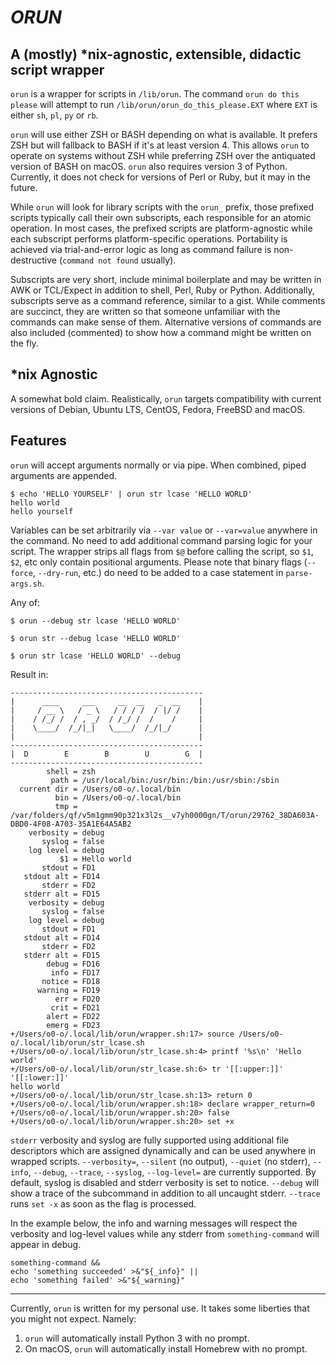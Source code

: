 # _ORUN_
## A (mostly) \*nix-agnostic, extensible, didactic script wrapper

`orun` is a wrapper for scripts in `/lib/orun`. The command `orun do this please` will attempt to run `/lib/orun/orun_do_this_please.EXT` where `EXT` is either `sh`, `pl`, `py` or `rb`.

`orun` will use either ZSH or BASH depending on what is available. It prefers ZSH but will fallback to BASH if it's at least version 4. This allows `orun` to operate on systems without ZSH while preferring ZSH over the antiquated version of BASH on macOS. `orun` also requires version 3 of Python. Currently, it does not check for versions of Perl or Ruby, but it may in the future.

While `orun` will look for library scripts with the `orun_` prefix, those prefixed scripts typically call their own subscripts, each responsible for an atomic operation. In most cases, the prefixed scripts are platform-agnostic while each subscript performs platform-specific operations. Portability is achieved via trial-and-error logic as long as command failure is non-destructive (`command not found` usually). 

Subscripts are very short, include minimal boilerplate and may be written in AWK or TCL/Expect in addition to shell, Perl, Ruby or Python. Additionally, subscripts serve as a command reference, similar to a gist. While comments are succinct, they are written so that someone unfamiliar with the commands can make sense of them. Alternative versions of commands are also included (commented) to show how a command might be written on the fly.

## \*nix Agnostic

A somewhat bold claim. Realistically, `orun` targets compatibility with current versions of Debian, Ubuntu LTS, CentOS, Fedora, FreeBSD and macOS.

## Features

`orun` will accept arguments normally or via pipe. When combined, piped arguments are appended.

```
$ echo 'HELLO YOURSELF' | orun str lcase 'HELLO WORLD'
hello world
hello yourself
```

Variables can be set arbitrarily via `--var value` or `--var=value` anywhere in the command. No need to add additional command parsing logic for your script. The wrapper strips all flags from `$@` before calling the script, so `$1`, `$2`, etc only contain positional arguments. Please note that binary flags (`--force`, `--dry-run`, etc.) do need to be added to a case statement in `parse-args.sh`.

Any of:
```
$ orun --debug str lcase 'HELLO WORLD'
```

```
$ orun str --debug lcase 'HELLO WORLD'
```

```
$ orun str lcase 'HELLO WORLD' --debug
```

Result in:
```
-------------------------------------------
|      ____     ___     __  __   _  __    |
|     / __ \   / _ \   / / / /  / |/ /    |
|    / /_/ /  / , _/  / /_/ /  /    /     |
|    \____/  /_/|_|   \____/  /_/|_/      |
|                                         |
-------------------------------------------
|  D        E        B        U        G  |
-------------------------------------------
        shell = zsh
         path = /usr/local/bin:/usr/bin:/bin:/usr/sbin:/sbin
  current dir = /Users/o0-o/.local/bin
          bin = /Users/o0-o/.local/bin
          tmp = /var/folders/qf/v5m1gmm90p321x3l2s__v7yh0000gn/T/orun/29762_38DA603A-DBD0-4F08-A703-35A1E64A5AB2
    verbosity = debug
       syslog = false
    log level = debug
           $1 = Hello world
       stdout = FD1
   stdout alt = FD14
       stderr = FD2
   stderr alt = FD15
    verbosity = debug
       syslog = false
    log level = debug
       stdout = FD1
   stdout alt = FD14
       stderr = FD2
   stderr alt = FD15
        debug = FD16
         info = FD17
       notice = FD18
      warning = FD19
          err = FD20
         crit = FD21
        alert = FD22
        emerg = FD23
+/Users/o0-o/.local/lib/orun/wrapper.sh:17> source /Users/o0-o/.local/lib/orun/str_lcase.sh
+/Users/o0-o/.local/lib/orun/str_lcase.sh:4> printf '%s\n' 'Hello world'
+/Users/o0-o/.local/lib/orun/str_lcase.sh:6> tr '[[:upper:]]' '[[:lower:]]'
hello world
+/Users/o0-o/.local/lib/orun/str_lcase.sh:13> return 0
+/Users/o0-o/.local/lib/orun/wrapper.sh:18> declare wrapper_return=0
+/Users/o0-o/.local/lib/orun/wrapper.sh:20> false
+/Users/o0-o/.local/lib/orun/wrapper.sh:20> set +x
```

`stderr` verbosity and syslog are fully supported using additional file descriptors which are assigned dynamically and can be used anywhere in wrapped scripts. `--verbosity=`, `--silent` (no output), `--quiet` (no stderr), `--info`, `--debug`, `--trace`, `--syslog`, `--log-level=` are currently supported. By default, syslog is disabled and stderr verbosity is set to notice. `--debug` will show a trace of the subcommand in addition to all uncaught stderr. `--trace` runs `set -x` as soon as the flag is processed.

In the example below, the info and warning messages will respect the verbosity and log-level values while any stderr from `something-command` will appear in debug.
```
something-command &&
echo 'something succeeded' >&"${_info}" ||
echo 'something failed' >&"${_warning}"
```

---

Currently, `orun` is written for my personal use. It takes some liberties that you might not expect. Namely:

1. `orun` will automatically install Python 3 with no prompt.
1. On macOS, `orun` will automatically install Homebrew with no prompt.
